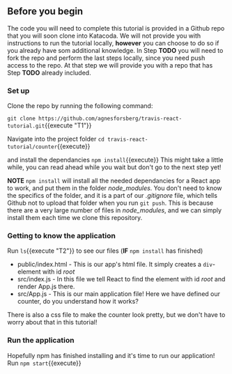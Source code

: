 ## Before you begin

The code you will need to complete this tutorial is provided in a Github repo that you will soon clone into Katacoda. We will not provide you with instructions to run the tutorial locally, **however** you can choose to do so if you already have som additional knowledge. In Step **TODO** you will need to fork the repo and perform the last steps locally, since you need push access to the repo. At that step we will provide you with a repo that has Step **TODO** already included.

### Set up

Clone the repo by running the following command: 

`git clone https://github.com/agnesforsberg/travis-react-tutorial.git`{{execute "T1"}}

Navigate into the project folder `cd travis-react-tutorial/counter`{{execute}}

and install the dependancies `npm install`{{execute}} This might take a little while, you can read ahead while you wait but don't go to the next step yet!


**NOTE** `npm install` will install all the needed dependancies for a React app to work, and put them in the folder *node_modules*. You don't need to know the specifics of the folder, and it is a part of our *.gitignore* file, which tells Github not to upload that folder when you run `git push`. This is because there are a very large number of files in *node_modules*, and we can simply install them each time we clone this repository.

### Getting to know the application
Run `ls`{{execute "T2"}} to see our files (**IF** `npm install` has finished)

- public/index.html - This is our app's html file. It simply creates a `div`-element with id *root*
- src/index.js - In this file we tell React to find the element with id *root* and render App.js there.
- src/App.js - This is our main application file! Here we have defined our counter, do you understand how it works?

There is also a css file to make the counter look pretty, but we don't have to worry about that in this tutorial!

### Run the application
Hopefully npm has finished installing and it's time to run our application!
Run `npm start`{{execute}}